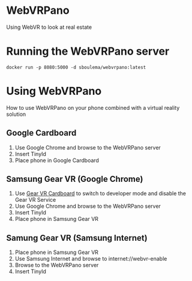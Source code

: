 # WebVRPano
Using WebVR to look at real estate

# Running the WebVRPano server
    docker run -p 8080:5000 -d sboulema/webvrpano:latest

# Using WebVRPano
How to use WebVRPano on your phone combined with a virtual reality solution

## Google Cardboard
1. Use Google Chrome and browse to the WebVRPano server
2. Insert TinyId
3. Place phone in Google Cardboard

## Samsung Gear VR (Google Chrome)
1. Use [Gear VR Cardboard](https://play.google.com/store/apps/details?id=com.bartslab.gearvrcardboard) to switch to developer mode and disable the Gear VR Service
2. Use Google Chrome and browse to the WebVRPano server
3. Insert TinyId
4. Place phone in Samsung Gear VR

## Samung Gear VR (Samsung Internet)
1. Place phone in Samsung Gear VR
2. Use Samsung Internet and browse to internet://webvr-enable
3. Browse to the WebVRPano server
4. Insert TinyId